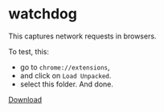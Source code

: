 # watchdog

This captures network requests in browsers.

To test, this:
- go to `chrome://extensions`,
- and click on `Load Unpacked`.
- select this folder. And done.

[Download](https://github.com/amitavaghosh1/watchdog/releases/latest/download/watchdog.crx.zip)
